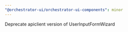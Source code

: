 ```yaml
---
"@orchestrator-ui/orchestrator-ui-components": minor
---
```


Deprecate apiclient version of UserInputFormWizard
